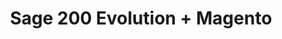 ---
title: "Sage 200 Evolution + Magento"
seoTitle: "Sage 200 Evolution Magento Integration"
seoDescription: "Integrate Sage 200 Evolution and Magento, and you'll be able to streamline your workflow, simplify the ordering process and save time - and money. Find out more about how a Sage 200 Evolution Magento Integration can help your business."
lead: "Let Stock2Shop send product updates from Sage 200 Evolution to Magento (1.x or 2.x), as well as automatically raise online orders directly into your ERP and instruct your warehouse to fulfill the order. Here’s how we can help you streamline your workflow."
type: "source-channel"
source: "sage-200-evolution"
channel: "magento"
image: "/images/sap-shopify.png"
imageAlt: source_name logo
tags: []
aliases:
    - /integrations/sage-200-evolution-magento-integration/
---